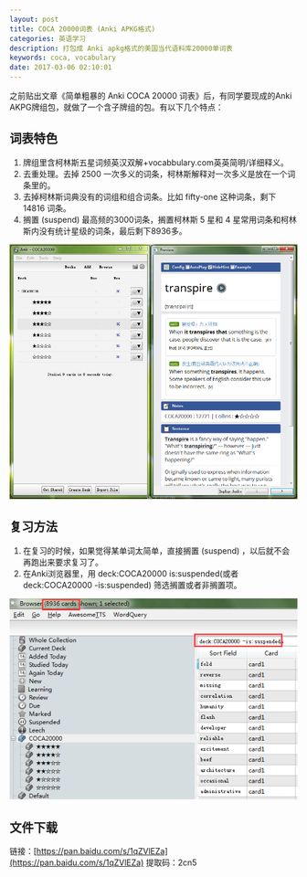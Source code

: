 ```yaml
---
layout: post
title: COCA 20000词表 (Anki APKG格式)
categories: 英语学习
description: 打包成 Anki apkg格式的美国当代语料库20000单词表
keywords: coca, vocabulary
date: 2017-03-06 02:10:01
---
```


之前贴出文章《简单粗暴的 Anki COCA 20000 词表》后，有同学要现成的Anki AKPG牌组包，就做了一个含子牌组的包。有以下几个特点：

## 词表特色

1. 牌组里含柯林斯五星词频英汉双解+vocabbulary.com英英简明/详细释义。
2. 去重处理。去掉 2500 一次多义的词条，柯林斯解释对一次多义是放在一个词条里的。
3. 去掉柯林斯词典没有的词组和组合词条。比如 fifty-one 这种词条，剩下 14816 词条。
4. 搁置 (suspend) 最高频的3000词条，搁置柯林斯 5 星和 4 星常用词条和柯林斯内没有统计星级的词条，最后剩下8936多。 

![](/images/COCA20000-APKG.png)

## 复习方法

1. 在复习的时候，如果觉得某单词太简单，直接搁置 (suspend) ，以后就不会再跑出来要求复习了。
2. 在Anki浏览器里，用 deck:COCA20000 is:suspended(或者deck:COCA20000 -is:suspended) 筛选搁置或者非搁置项。 

![](/images/COCA20000-filter.png)

## 文件下载

链接：[https://pan.baidu.com/s/1qZVlEZa](https://pan.baidu.com/s/1qZVlEZa) 提取码：2cn5 
